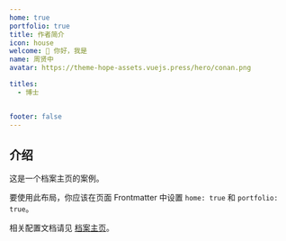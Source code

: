 ```yaml
---
home: true
portfolio: true
title: 作者简介
icon: house
welcome: 👋 你好，我是
name: 周贤中
avatar: https://theme-hope-assets.vuejs.press/hero/conan.png

titles:
  - 博士


footer: false
---
```


## 介绍

这是一个档案主页的案例。

要使用此布局，你应该在页面 Frontmatter 中设置 `home: true` 和 `portfolio: true`。

相关配置文档请见 [档案主页](https://theme-hope.vuejs.press/zh/guide/blog/home.html#档案类型主页)。
